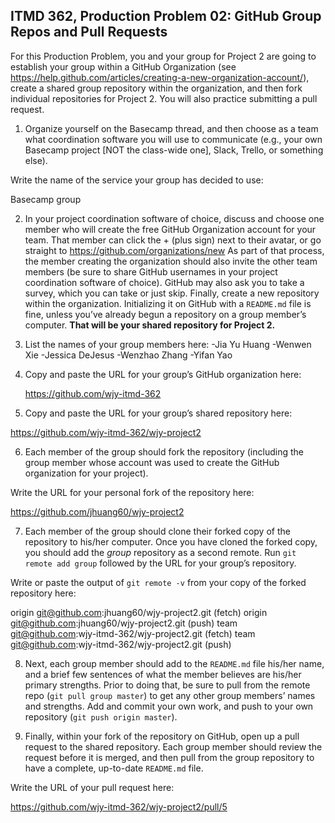 ## ITMD 362, Production Problem 02: GitHub Group Repos and Pull Requests

For this Production Problem, you and your group for Project 2 are going to establish your group
within a GitHub Organization (see
https://help.github.com/articles/creating-a-new-organization-account/), create a shared group
repository within the organization, and then fork individual repositories for Project 2. You will
also practice submitting a pull request.

1. Organize yourself on the Basecamp thread, and then choose as a team what coordination software
you will use to communicate (e.g., your own Basecamp project [NOT the class-wide one], Slack,
Trello, or something else).

Write the name of the service your group has decided to use:

Basecamp group

2. In your project coordination software of choice, discuss and choose one member who will create
the free GitHub Organization account for your team. That member can click the + (plus sign) next to
their avatar, or go straight to https://github.com/organizations/new As part of that process, the
member creating the organization should also invite the other team members (be sure to share GitHub
usernames in your project coordination software of choice). GitHub may also ask you to take a
survey, which you can take or just skip. Finally, create a new repository within the organization.
Initializing it on GitHub with a `README.md` file is fine, unless you’ve already begun a repository
on a group member’s computer. **That will be your shared repository for Project 2.**

3. List the names of your group members here:
  -Jia Yu Huang
  -Wenwen Xie
  -Jessica DeJesus
  -Wenzhao Zhang
  -Yifan Yao

4. Copy and paste the URL for your group’s GitHub organization here:

    https://github.com/wjy-itmd-362

5. Copy and paste the URL for your group’s shared repository here:

  https://github.com/wjy-itmd-362/wjy-project2

6. Each member of the group should fork the repository (including the group member whose account
was used to create the GitHub organization for your project).

Write the URL for your personal fork of the repository here:

  https://github.com/jhuang60/wjy-project2

7. Each member of the group should clone their forked copy of the repository to his/her computer.
Once you have cloned the forked copy, you should add the *group* repository as a second remote. Run
`git remote add group` followed by the URL for your group’s repository.

Write or paste the output of `git remote -v` from your copy of the forked repository here:

origin	git@github.com:jhuang60/wjy-project2.git (fetch)
origin	git@github.com:jhuang60/wjy-project2.git (push)
team	git@github.com:wjy-itmd-362/wjy-project2.git (fetch)
team	git@github.com:wjy-itmd-362/wjy-project2.git (push)

8. Next, each group member should add to the `README.md` file his/her name, and a brief few
sentences of what the member believes are his/her primary strengths. Prior to doing that, be sure to
pull from the remote repo (`git pull group master`) to get any other group members’ names and
strengths. Add and commit your own work, and push to your own repository (`git push origin master`).

9. Finally, within your fork of the repository on GitHub, open up a pull request to the shared
repository. Each group member should review the request before it is merged, and then pull from the
group repository to have a complete, up-to-date `README.md` file.

Write the URL of your pull request here:

  https://github.com/wjy-itmd-362/wjy-project2/pull/5
